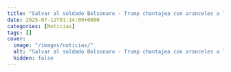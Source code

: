 ```yaml
---
title: "Salvar al soldado Bolsonaro - Trump chantajea con aranceles a la Justicia de Brasil para parar el juicio contra el expresidente"
date: 2025-07-12T01:14:09+0000
categories: [Noticias]
tags: []
cover:
  image: "/images/noticias/"
  alt: "Salvar al soldado Bolsonaro - Trump chantajea con aranceles a la Justicia de Brasil para parar el juicio contra el expresidente"
  hidden: false
---
```



